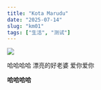 ```yaml
---
title: "Kota Marudu"
date: "2025-07-14"
slug: "km01"
tags: ["生活", "测试"]
---
```

![](https://prod-files-secure.s3.us-west-2.amazonaws.com/112d0858-5090-4d34-a606-b75eb8d65fd2/c7b45876-473c-4fb6-85d3-cb84a84bfc51/1000201235.jpg?X-Amz-Algorithm=AWS4-HMAC-SHA256&X-Amz-Content-Sha256=UNSIGNED-PAYLOAD&X-Amz-Credential=ASIAZI2LB466RBGS3MMY%2F20250725%2Fus-west-2%2Fs3%2Faws4_request&X-Amz-Date=20250725T005311Z&X-Amz-Expires=3600&X-Amz-Security-Token=IQoJb3JpZ2luX2VjEBAaCXVzLXdlc3QtMiJGMEQCIHxPb7Ccjz%2BXpIOXrOu39A%2BX2sxbCEoNTIJcBGd6siLmAiBz%2BMr4OEu%2FC5a1rhLFv0cara3TtPrZ1ydNokZXJL5rHCr%2FAwg5EAAaDDYzNzQyMzE4MzgwNSIM9%2BO9nerpU3oBRXaVKtwDgzRgKI14Uer%2BF4D%2Bkc2%2BOobxu90ZZa8dWEpU1ftTg%2Bx8KXH79e%2Fm3XpiD%2BqL%2FU5AjUQzDrBlbAqZojNPWLign3VnvHDBgg0Amyay2IfRAjpfltYcJDpOfWEZiTUY8z1JIzqClAKy%2F6DWRpgiyzMOBwkMGlJCmDhBioEIiwAmVwGrhdtX5%2FDDTL4%2Bh21j7MLYkuhRmRhWPK2OMI5XpCiv47NKT%2BxJ%2Fnftpgp2x08C8UygDVg9MUENtRJEVC%2FL7h4DRFNY0578O%2FQeysGV7Lir3RMzSLHP%2BbxsOanhxBk8IojiHSQXI2QtNO%2FaSpJQKCAFg%2Fp0G2EkpeWhiAAnHBYf%2F9CpwmKXeeQ5lHo0r1LZ1Q%2FlejQ5fTXQ%2Fog44f%2FCQqLFDJqVy%2BPqshCrg%2FfSurVs5JnB6J3VW8ZvGQSF2fx%2B6D3ZIONzfgZd9rP0MdhC6UvPXH6GpDdo4zzpArN1L1f1Gq0UitDWWuIz3RZaN3K1kCeWenVRcRQbsTl7UDyvz2H%2BfNTv6x47G%2Be2Ic3FYd03XEg7n8aNZ4oY0qajaARioBXTLV5Q%2BNbJ7OfFWkoHu%2B%2BEQdDxNYanKSqG%2FqmBnPjr4b4yYBHwzRw06TVIdzqF7kmpxJuFfejW7MFETwEwopSLxAY6pgEqizrQ59OKW7lnpyYvbeCuTj2xBKR5RPBSNkImzOPMsPBLBS9WOc3k3VzDqjvIMFTnSECqEOIFtxyGERwh0T0LqE4zIE7FjjApRHYsOiEkTcLTUR8o3xkfSdHQZ95DQXX19PpUJpNRzkn8EJO6WZZFaCqT8liYKEeMwqb69HAPlDiTZmee6YlSbhz3JO4H8gkrz%2FcfpylmlzSdhk%2FMqyHgCDw4X4Id&X-Amz-Signature=f5d049a90fb7ace8e14e3c0dcf0569773d58613926e97dd236ef14c21bde4081&X-Amz-SignedHeaders=host&x-amz-checksum-mode=ENABLED&x-id=GetObject)


哈哈哈哈  漂亮的好老婆  爱你爱你


**哈哈哈哈**


